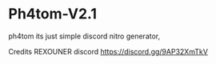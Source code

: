 # Ph4tom-V2.1
ph4tom its just simple discord nitro generator,

Credits REXOUNER
discord https://discord.gg/9AP32XmTkV
